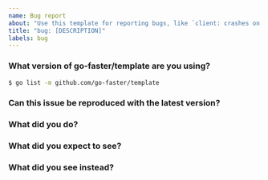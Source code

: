```yaml
---
name: Bug report
about: "Use this template for reporting bugs, like `client: crashes on startup`"
title: "bug: [DESCRIPTION]"
labels: bug
---
```


<!-- Please answer these questions before submitting your issue. Thanks! -->

### What version of go-faster/template are you using?

```bash
$ go list -m github.com/go-faster/template
```

### Can this issue be reproduced with the latest version?

<!-- Yes/no -->

### What did you do?

<!--
Write the steps of reproducing the bug.

Link to schema/small snippet of schema will be helpful.
-->

### What did you expect to see?

<!-- The expected behavior -->

### What did you see instead?

<!-- The observed behavior -->


